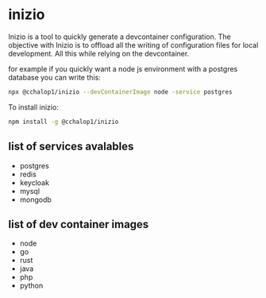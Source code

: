 # inizio

Inizio is a tool to quickly generate a devcontainer configuration.
The objective with Inizio is to offload all the writing of configuration files for local development. All this while relying on the devcontainer.

for example if you quickly want a node js environment with a postgres database you can write this:

```bash
npx @cchalop1/inizio --devContainerImage node -service postgres
```

To install inizio:

```bash
npm install -g @cchalop1/inizio

```

## list of services avalables

- postgres
- redis
- keycloak
- mysql
- mongodb

## list of dev container images

- node
- go
- rust
- java
- php
- python
